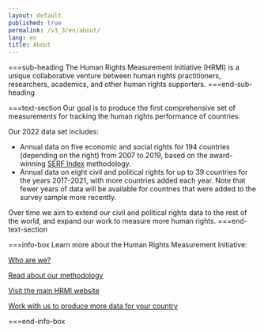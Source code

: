 ```yaml
---
layout: default
published: true
permalink: /v3_3/en/about/
lang: en
title: About
---
```


===sub-heading
The Human Rights Measurement Initiative (HRMI) is a unique collaborative venture between human rights practitioners, researchers, academics, and other human rights supporters.
===end-sub-heading

===text-section
Our goal is to produce the first comprehensive set of measurements for tracking the human rights performance of countries.

Our 2022 data set includes:
* Annual data on five economic and social rights for 194 countries (depending on the right) from 2007 to 2019, based on the award-winning <a href="https://serfindex.uconn.edu/" target="_blank">SERF Index</a> methodology.
* Annual data on eight civil and political rights for up to 39 countries for the years 2017-2021, with more countries added each year. Note that fewer years of data will be available for countries that were added to the survey sample more recently.

Over time we aim to extend our civil and political rights data to the rest of the world, and expand our work to measure more human rights.
===end-text-section

===info-box
Learn more about the Human Rights Measurement Initiative:

<a href="https://humanrightsmeasurement.org/about-hrmi/the-team/" target="_blank">Who are we?</a>

<a href="https://humanrightsmeasurement.org/methodology/overview/" target="_blank">Read about our methodology</a>

<a href="https://humanrightsmeasurement.org" target="_blank">Visit the main HRMI website</a>

<a href="https://humanrightsmeasurement.org/do-you-want-hrmi-human-rights-scores-for-your-country/" target="_blank">Work with us to produce more data for your country</a>

===end-info-box
